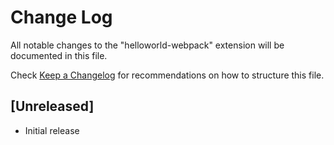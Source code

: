 # Change Log

All notable changes to the "helloworld-webpack" extension will be documented in this file.

Check [Keep a Changelog](http://keepachangelog.com/) for recommendations on how to structure this file.

## [Unreleased]

- Initial release